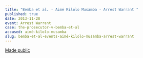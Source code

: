 ```yaml
---
title: "Bemba et al. - Aimé Kilolo Musamba - Arrest Warrant "
published: true
date: 2013-11-28
event: Arrest Warrant
case: the-prosecutor-v-bemba-et-al
accused: aimé-kilolo-musamba
slug: bemba-et-al-events-aimé-kilolo-musamba-arrest-warrant
---
```


[Made public](http://www.icc-cpi.int/iccdocs/doc/doc1694691.pdf)

